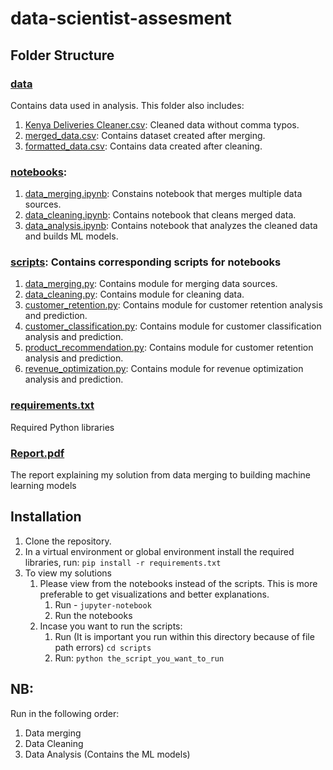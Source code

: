 # data-scientist-assesment

## Folder Structure

### [data](data)
Contains data used in analysis. This folder also includes:

1. [Kenya Deliveries Cleaner.csv](data/Kenya&#Deliveries&#Cleaner.csv): Cleaned data without comma typos.
2. [merged_data.csv](data/merged_data.csv): Contains dataset created after merging.
3. [formatted_data.csv](data/formatted_data.csv): Contains data created after cleaning.
### [notebooks](notebooks):
1. [data_merging.ipynb](notebooks/data_merging.ipynb): Constains notebook that merges multiple data sources.
2. [data_cleaning.ipynb](notebooks/data_cleaning.ipynb): Contains notebook that cleans merged data.
3. [data_analysis.ipynb](notebooks/data_analysis.ipynb): Contains notebook that analyzes the cleaned data and builds ML models.

### [scripts](scripts): Contains corresponding scripts for notebooks 
1. [data_merging.py](scripts/data_merging.py/): Contains module for merging data sources.
2. [data_cleaning.py](notebooks/data_cleaning.ipynb): Contains module for cleaning data.
3. [customer_retention.py](scripts/customer_retention.py): Contains module for customer retention analysis and prediction.
4. [customer_classification.py](scripts/customer_classification.py): Contains module for customer classification analysis and prediction.
5. [product_recommendation.py](scripts/product_recommendation.py): Contains module for customer retention analysis and prediction.
6. [revenue_optimization.py](scripts/revenue_optimization.py): Contains module for revenue optimization analysis and prediction.

### [requirements.txt](requirements.txt)
 Required Python libraries

### [Report.pdf](Report.pdf)
 The report explaining my solution from data merging to building machine learning models

## Installation
1. Clone the repository.
2. In a virtual environment or global environment install the required libraries, run:
   `pip install -r requirements.txt `
3. To view my solutions
   1. Please view from the notebooks instead of the scripts. This is more preferable to get visualizations and better explanations.
      1. Run - `jupyter-notebook `
      2. Run the notebooks
   2. Incase you want to run the scripts:
      1. Run (It is important you run within this directory because of file path errors)
         `cd scripts `
      2. Run:
        `python the_script_you_want_to_run `

## NB:
Run in the following order:
 1. Data merging
 2. Data Cleaning
 3. Data Analysis (Contains the ML models)

     
